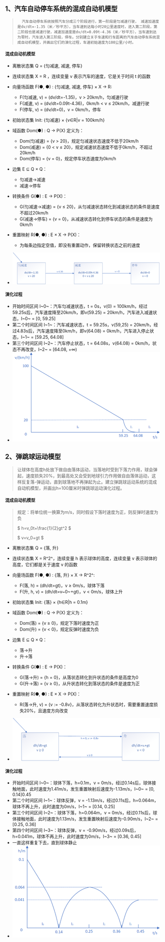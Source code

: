 ## 1、汽车自动停车系统的混成自动机模型

>  		汽车自动停车系统按照汽车分成三个阶段进行，第一阶段是匀减速行驶， 减速加速度是dv/dt=-1.35（米／秒平方），当车速到达每小时20公里速度时，进入第二阶段，第二阶段也是减速行驶，减速加速度是dv/dt=0.09t-4.36（米／秒平方），当车速到达为零时，汽车进入第三阶段，停车。分别建立关于车速和行车距离的汽车自动停车系统混成自动机模型，并画出它们的演化过程，车速初始速度为100公里/小时。

#### 混成自动机模型

- 离散状态集 Q = {匀减速, 减速, 停车}
- 连续状态集 X = R ，连续变量 v 表示汽车的速度，它是关于时间 t 的函数
- 向量场函数 F(●, ●) : {匀减速, 减速, 停车} × X → R:
  - F(匀减速, v) = (dv/dt=-1.35)，v > 20km/h，匀减速行驶
  - F(减速, v) = (dv/dt=0.09t-4.36)，0km/h < v ≤ 20km/h，减速行驶
  - F(停车, v) = (dv/dt=0)，v = 0km/h，停车
- 初始状态集 Init: {匀减速} × {v∈R|v = 100km/h}
- 域函数 Dom(●) : Q → P(X) 定义为：
  - Dom(匀减速) = {v > 20}，规定匀减速状态速度不低于20km/h
  - Dom(减速) = {0 < v ≤ 20}，规定减速状态速度不低于0km/h，不超过20km/h
  - Dom(停车) = {v = 0}，规定停车状态速度为0km/h
- 边集 E $\subseteq$ Q × Q：
  - 匀减速→减速
  - 减速→停车
- 转换条件 G(●) : E → P(X)：
  - G(匀减速→减速) = {v ≤ 20}，从匀减速状态转化到减速状态的条件是速度不超过20km/h
  - G(减速→停车) = {v = 0}，从减速状态转化到停车状态的条件是速度为0km/h
- 重置映射 R(●, ●) : E × X → P(X)：
  - 为每条边指定空值，即没有重置动作，保留转换状态之前的速度

- ![HA01](混成自动机.assets/HA01.png)

#### 演化过程

- 开始时间区间 I~0~：汽车匀减速状态，t = 0s，v(0) = 100km/h，经过59.25s后，汽车速度降至20km/h，即v(59.25) = 20km/h，汽车进入减速状态，I~0~ = [0, 59.25]
- 第二个时间区间 I~1~：汽车减速状态，t = 59.25s，v(59,25) = 20km/h，经过4.83s后，汽车速度降至0km/h，即v(64.08) = 0km/h，汽车进入停止状态，I~1~ = [59.25, 64.08]
- 第三个时间区间 I~2~：汽车停止状态，t = 64.08s，v(64.08) = 0km/h，状态不再改变，I~2~ = [64.08, +∞)
- ![HA02](混成自动机.assets/HA02.png)

## 2、弹跳球运动模型

> ​		让球体在高度h处放下做自由落体运动，当落地时受到下落力作用，球会弹起，速度损失20%，到最高处又会受到地球引力作用做自由落体运动，这样反复落-弹运动，直到球落地不再弹起为止。建立弹跳球运动系统的混成自动机模型，并画出h=100厘米时弹跳球运动演化过程。

#### 混成自动机模型

> 规定：将单位统一换算为m/s，同时假设下落时速度为正，则反弹时速度为负
>
> $ h=v_0t+\frac{1}{2}gt^2 $
>
> $ v=v_0+gt $

- 离散状态集 Q = {落, 升}
- 连续状态集 X = R^2^，连续变量 h 表示球体的高度，连续变量 v 表示球体的高度，它们都是关于速度 v 的函数
- 向量场函数 F(●, ●) : {落, 升} × X → R^2^:
  - F(落, h) = (dh/dt=gt)，v ≥ 0m/s，球体下落
  - F(升, h, v) = (dh/dt=v~0~+gt)，v < 0m/s，球体上升
- 初始状态集 Init: {落} × {h∈R|h = 0.1m}
- 域函数 Dom(●) : Q → P(X) 定义为：
  - Dom(落) = {v ≥ 0}，规定下落时速度为正
  - Dom(升) = {v < 0}，规定反弹时速度为负
- 边集 E $\subseteq$ Q × Q：
  - 落→升
  - 升→落
- 转换条件 G(●) : E → P(X)：
  - G(落→升) = {h = 0}，从落状态转化到升状态的条件是高度为0
  - G(升→落) = {v ≥ 0}，从升状态转化到落状态的条件是速度为正
- 重置映射 R(●, ●) : E × X → P(X)：
  - R(落→升, v) = {v := -0.8v}，从落状态转化为升状态时，需要重置速度损失20%，且速度方向改变

- ![HA03](混成自动机.assets/HA03.png)

#### 演化过程

- 开始时间区间 I~0~：球体下落，h=0.1m，v = 0m/s，经过0.14s后，球体接触地面，此时速度为1.41m/s，发生重置映射后速度为-1.13m/s，I~0~ = [0, 0.14]0.45
- 第二个时间区间 I~1~：球体反弹，v = -1.13m/s，经过0.11s后，h=0.064m，球体不再上升，此时速度为0m/s，I~1~ = [0.14, 0.25]
- 第三个时间区间 I~2~：球体下落，h=0.064m，v = 0m/s，经过0.11s后，球体接触地面，此时速度为1.13m/s，发生重置映射后速度为-0.90m/s，I~2~ = [0.25, 0.36]
- 第四个时间区间 I~3~：球体反弹，v = -0.90m/s，经过0.09s后，h=0.041m，球体不再上升，此时速度为0m/s，I~3~ = [0.36, 0.45]
- 一直这样重复下去，直到球体静止
- ![HA04](混成自动机.assets/HA04.png)

